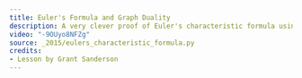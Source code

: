 ```yaml
---
title: Euler's Formula and Graph Duality
description: A very clever proof of Euler's characteristic formula using spanning trees.
video: "-9OUyo8NFZg"
source: _2015/eulers_characteristic_formula.py
credits:
- Lesson by Grant Sanderson
---
```

